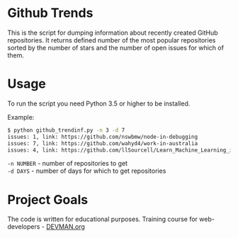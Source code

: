 # Github Trends

This is the script for dumping information about recently created GitHub 
repositories. It returns defined number of the most popular repositories 
sorted by the number of stars and the number of open issues for which of them.


# Usage

To run the script you need Python 3.5 or higher to be installed. 

Example:
```bash
$ python github_trendinf.py -n 3 -d 7
issues: 1, link: https://github.com/nswbmw/node-in-debugging
issues: 7, link: https://github.com/wahyd4/work-in-australia
issues: 4, link: https://github.com/llSourcell/Learn_Machine_Learning_in_3_Months
```
`-n NUMBER` - number of repositories to get  
`-d DAYS` - number of days for which to get repositories


# Project Goals

The code is written for educational purposes. 
Training course for web-developers - [DEVMAN.org](https://devman.org)
